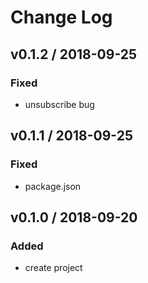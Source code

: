 # Change Log

## v0.1.2 / 2018-09-25
### Fixed
- unsubscribe bug

## v0.1.1 / 2018-09-25
### Fixed
- package.json

## v0.1.0 / 2018-09-20
### Added
- create project
